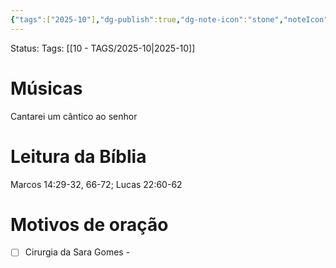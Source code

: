 ```yaml
---
{"tags":["2025-10"],"dg-publish":true,"dg-note-icon":"stone","noteIcon":"stone","permalink":"/06-daily-weekly-tasks/ceia-e-culto-26-10-2025/","dgPassFrontmatter":true,"created":"2025-10-25T16:51:50.659+01:00","updated":"2025-10-25T16:56:58.652+01:00"}
---
```


Status: 
Tags: [[10 - TAGS/2025-10\|2025-10]]
 
# Músicas
Cantarei um cântico ao senhor

# Leitura da Bíblia 
Marcos 14:29-32, 66-72; Lucas 22:60-62 

# Motivos de oração 

- [ ] Cirurgia da Sara Gomes -
